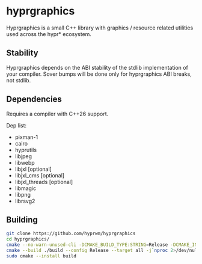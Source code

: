 # hyprgraphics

Hyprgraphics is a small C++ library with graphics / resource related utilities used across the hypr* ecosystem.

## Stability

Hyprgraphics depends on the ABI stability of the stdlib implementation of your compiler. Sover bumps will be done only for hyprgraphics ABI breaks, not stdlib.

## Dependencies

Requires a compiler with C++26 support.

Dep list:
 - pixman-1
 - cairo
 - hyprutils
 - libjpeg
 - libwebp
 - libjxl [optional]
 - libjxl_cms [optional]
 - libjxl_threads [optional]
 - libmagic
 - libpng
 - librsvg2

## Building

```sh
git clone https://github.com/hyprwm/hyprgraphics
cd hyprgraphics/
cmake --no-warn-unused-cli -DCMAKE_BUILD_TYPE:STRING=Release -DCMAKE_INSTALL_PREFIX:PATH=/usr -S . -B ./build
cmake --build ./build --config Release --target all -j`nproc 2>/dev/null || getconf NPROCESSORS_CONF`
sudo cmake --install build
```
